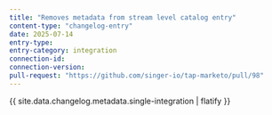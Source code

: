 ```yaml
---
title: "Removes metadata from stream level catalog entry"
content-type: "changelog-entry"
date: 2025-07-14
entry-type: 
entry-category: integration
connection-id: 
connection-version: 
pull-request: "https://github.com/singer-io/tap-marketo/pull/98"
---
```

{{ site.data.changelog.metadata.single-integration | flatify }}